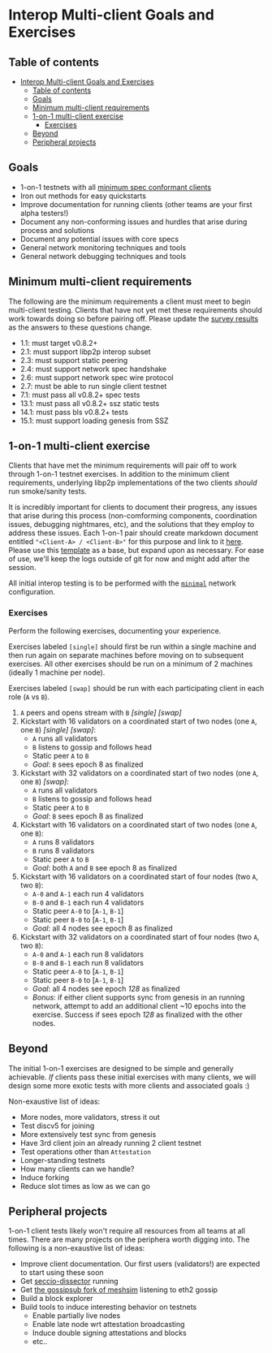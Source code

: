 # Interop Multi-client Goals and Exercises

## Table of contents

<!-- START doctoc generated TOC please keep comment here to allow auto update -->
<!-- DON'T EDIT THIS SECTION, INSTEAD RE-RUN doctoc TO UPDATE -->

- [Interop Multi-client Goals and Exercises](#interop-multi-client-goals-and-exercises)
  - [Table of contents](#table-of-contents)
  - [Goals](#goals)
  - [Minimum multi-client requirements](#minimum-multi-client-requirements)
  - [1-on-1 multi-client exercise](#1-on-1-multi-client-exercise)
    - [Exercises](#exercises)
  - [Beyond](#beyond)
  - [Peripheral projects](#peripheral-projects)

<!-- END doctoc generated TOC please keep comment here to allow auto update -->


## Goals

* 1-on-1 testnets with all [minimum spec conformant clients](#Minimum-multi-client-requirements)
* Iron out methods for easy quickstarts
* Improve documentation for running clients (other teams are your first alpha testers!)
* Document any non-conforming issues and hurdles that arise during process and solutions
* Document any potential issues with core specs
* General network monitoring techniques and tools
* General network debugging techniques and tools

## Minimum multi-client requirements

The following are the minimum requirements a client must meet to begin multi-client testing. Clients that have not yet met these requirements should work towards doing so before pairing off. Please update the [survey results](./survey-results.md) as the answers to these questions change.

* 1.1: must target v0.8.2+
* 2.1: must support libp2p interop subset
* 2.3: must support static peering
* 2.4: must support network spec handshake
* 2.6: must support network spec wire protocol
* 2.7: must be able to run single client testnet
* 7.1: must pass all v0.8.2+ spec tests
* 13.1: must pass all v0.8.2+ ssz static tests
* 14.1: must pass bls v0.8.2+ tests
* 15.1: must support loading genesis from SSZ

## 1-on-1 multi-client exercise

Clients that have met the minimum requirements will pair off to work through 1-on-1 testnet exercises. In addition to the minimum client requirements, underlying libp2p implementations of the two clients _should_ run smoke/sanity tests.

It is incredibly important for clients to document their progress, any issues that arise during this process (non-comforming components, coordination issues, debugging nightmares, etc), and the solutions that they employ to address these issues. Each 1-on-1 pair should create markdown document entitled `"<Client-A> / <Client-B>"` for this purpose and link to it [here](https://notes.ethereum.org/b59YO_mqQJOn0FddqzWnbg). Please use this [template](https://notes.ethereum.org/UVOrrrgeT_KuEy2vWbppfQ) as a base, but expand upon as necessary. For ease of use, we'll keep the logs outside of git for now and might add after the session.

All initial interop testing is to be performed with the [`minimal`](https://github.com/ethereum/eth2.0-specs/blob/master/configs/minimal.yaml) network configuration.

### Exercises

Perform the following exercises, documenting your experience.

Exercises labeled `[single]` should first be run within a single machine and then run again on separate machines before moving on to subsequent exercises. All other exercises should be run on a minimum of 2 machines (ideally 1 machine per node).

Exercises labeled `[swap]` should be run with each participating client in each role (`A` vs `B`).

1. `A` peers and opens stream with `B` _[single]_ _[swap]_
2. Kickstart with 16 validators on a coordinated start of two nodes (one `A`, one `B`) _[single]_ _[swap]_:
    - `A` runs all validators
    - `B` listens to gossip and follows head
    - Static peer `A` to `B`
    - _Goal_: `B` sees epoch 8 as finalized
3. Kickstart with 32 validators on a coordinated start of two nodes (one `A`, one `B`) _[swap]_:
    - `A` runs all validators
    - `B` listens to gossip and follows head
    - Static peer `A` to `B`
    - _Goal_: `B` sees epoch 8 as finalized
4. Kickstart with 16 validators on a coordinated start of two nodes (one `A`, one `B`):
    - `A` runs 8 validators
    - `B` runs 8 validators
    - Static peer `A` to `B`
    - _Goal_: both `A` and `B` see epoch 8 as finalized
5. Kickstart with 16 validators on a coordinated start of four nodes (two `A`, two `B`):
    - `A-0` and `A-1` each run 4 validators
    - `B-0` and `B-1` each run 4 validators
    - Static peer `A-0` to [`A-1`, `B-1`]
    - Static peer `B-0` to [`A-1`, `B-1`]
    - _Goal_: all 4 nodes see epoch 8 as finalized
6. Kickstart with 32 validators on a coordinated start of four nodes (two `A`, two `B`):
    - `A-0` and `A-1` each run 8 validators
    - `B-0` and `B-1` each run 8 validators
    - Static peer `A-0` to [`A-1`, `B-1`]
    - Static peer `B-0` to [`A-1`, `B-1`]
    - _Goal_: all 4 nodes see epoch _128_ as finalized
    - _Bonus_: if either client supports sync from genesis in an running network, attempt to add an additional client ~10 epochs into the exercise. Success if sees epoch _128_ as finalized with the other nodes.

## Beyond

The initial 1-on-1 exercises are designed to be simple and generally achievable. _If_ clients pass these initial exercises with many clients, we will design some more exotic tests with more clients and associated goals :)

Non-exaustive list of ideas:
- More nodes, more validators, stress it out
- Test discv5 for joining
- More extensively test sync from genesis
- Have 3rd client join an already running 2 client testnet
- Test operations other than `Attestation`
- Longer-standing testnets
- How many clients can we handle?
- Induce forking
- Reduce slot times as low as we can go

## Peripheral projects

1-on-1 client tests likely won't require all resources from all teams at all times. There are many projects on the periphera worth digging into. The following is a non-exaustive list of ideas:

* Improve client documentation. Our first users (validators!) are expected to start using these soon
* Get [seccio-dissector](https://github.com/michaelvoronov/secio-dissector) running
* Get [the gossipsub fork of meshsim](https://github.com/valer-cara/meshsim/) listening to eth2 gossip
* Build a block explorer
* Build tools to induce interesting behavior on testnets
    * Enable partially live nodes
    * Enable late node wrt attestation broadcasting
    * Induce double signing attestations and blocks
    * etc..